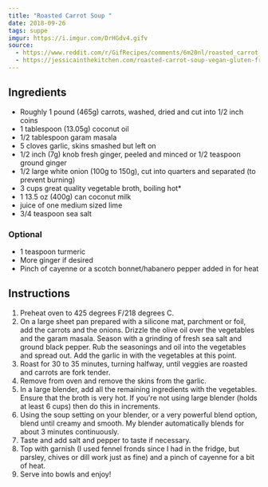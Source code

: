 ```yaml
---
title: "Roasted Carrot Soup "
date: 2018-09-26
tags: suppe
imgur: https://i.imgur.com/DrHGdv4.gifv
source: 
  - https://www.reddit.com/r/GifRecipes/comments/6m20nl/roasted_carrot_soup/djy9r11/
  - https://jessicainthekitchen.com/roasted-carrot-soup-vegan-gluten-free-easy/
---
```


## Ingredients

- Roughly 1 pound (465g) carrots, washed, dried and cut into 1/2 inch coins
- 1 tablespoon (13.05g) coconut oil
- 1/2 tablespoon garam masala
- 5 cloves garlic, skins smashed but left on
- 1/2 inch (7g) knob fresh ginger, peeled and minced or 1/2 teaspoon ground ginger
- 1/2 large white onion (100g to 150g), cut into quarters and separated (to prevent burning)
- 3 cups great quality vegetable broth, boiling hot*
- 1 13.5 oz (400g) can coconut milk
- juice of one medium sized lime
- 3/4 teaspoon sea salt

### Optional

- 1 teaspoon turmeric
- More ginger if desired
- Pinch of cayenne or a scotch bonnet/habanero pepper added in for heat

## Instructions
1. Preheat oven to 425 degrees F/218 degrees C.
2. On a large sheet pan prepared with a silicone mat, parchment or foil, add the carrots and the onions. Drizzle the olive oil over the vegetables and the garam masala. Season with a grinding of fresh sea salt and ground black pepper. Rub the seasonings and oil into the vegetables and spread out. Add the garlic in with the vegetables at this point.
3. Roast for 30 to 35 minutes, turning halfway, until veggies are roasted and carrots are fork tender.
4. Remove from oven and remove the skins from the garlic.
5. In a large blender, add all the remaining ingredients with the vegetables. Ensure that the broth is very hot. If you're not using large blender (holds at least 6 cups) then do this in increments.
6. Using the soup setting on your blender, or a very powerful blend option, blend until creamy and smooth. My blender automatically blends for about 3 minutes continuously.
7. Taste and add salt and pepper to taste if necessary.
8. Top with garnish (I used fennel fronds since I had in the fridge, but parsley, chives or dill work just as fine) and a pinch of cayenne for a bit of heat.
9. Serve into bowls and enjoy!
